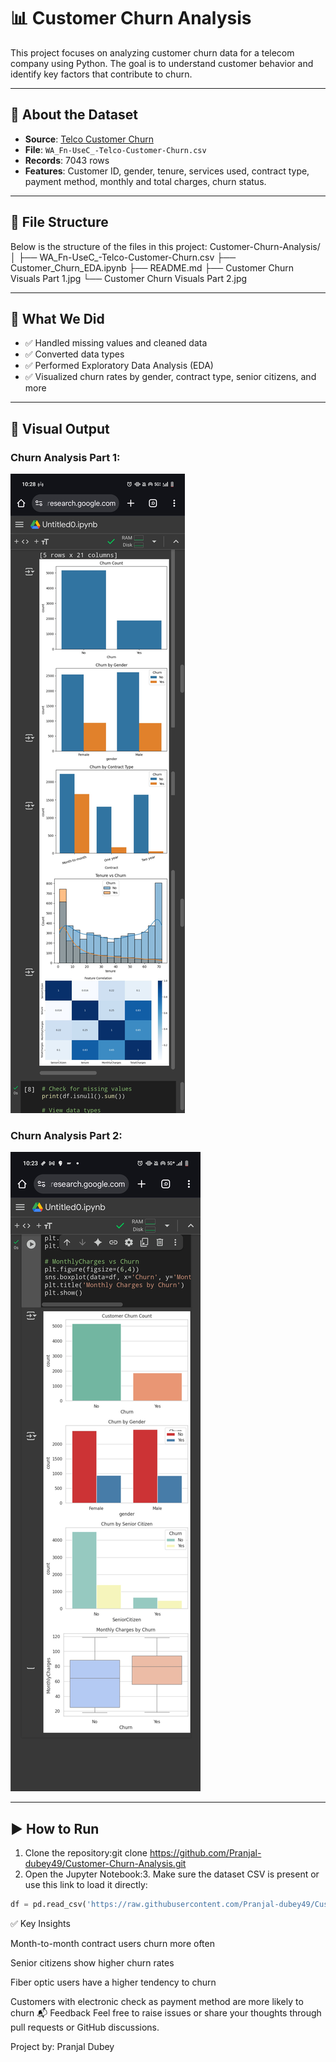 # 📊 Customer Churn Analysis

This project focuses on analyzing customer churn data for a telecom company using Python. The goal is to understand customer behavior and identify key factors that contribute to churn.

---

## 📌 About the Dataset

- **Source**: [Telco Customer Churn](https://www.kaggle.com/datasets/blastchar/telco-customer-churn)
- **File**: `WA_Fn-UseC_-Telco-Customer-Churn.csv`
- **Records**: 7043 rows
- **Features**: Customer ID, gender, tenure, services used, contract type, payment method, monthly and total charges, churn status.

---

## 📁 File Structure

Below is the structure of the files in this project:
Customer-Churn-Analysis/
│
├── WA_Fn-UseC_-Telco-Customer-Churn.csv
├── Customer_Churn_EDA.ipynb
├── README.md
├── Customer Churn Visuals Part 1.jpg
└── Customer Churn Visuals Part 2.jpg

---

## 🧠 What We Did

- ✅ Handled missing values and cleaned data
- ✅ Converted data types
- ✅ Performed Exploratory Data Analysis (EDA)
- ✅ Visualized churn rates by gender, contract type, senior citizens, and more

---

## 📸 Visual Output

### Churn Analysis Part 1:
![Visual 1](Customer%20Churn%20Visuals%20Part%201.jpg)

### Churn Analysis Part 2:
![Visual 2](Customer%20Churn%20Visuals%20Part%202.jpg)

---

## ▶️ How to Run

1. Clone the repository:git clone https://github.com/Pranjal-dubey49/Customer-Churn-Analysis.git
2. Open the Jupyter Notebook:3. Make sure the dataset CSV is present or use this link to load it directly:
```python
df = pd.read_csv('https://raw.githubusercontent.com/Pranjal-dubey49/Customer-Churn-Analysis/refs/heads/main/WA_Fn-UseC_-Telco-Customer-Churn.csv')
```
✅ Key Insights

Month-to-month contract users churn more often

Senior citizens show higher churn rates

Fiber optic users have a higher tendency to churn

Customers with electronic check as payment method are more likely to churn
📬 Feedback
Feel free to raise issues or share your thoughts through pull requests or GitHub discussions.

Project by: Pranjal Dubey
